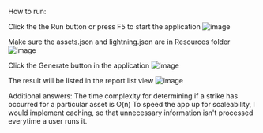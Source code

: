 How to run:

Click the the Run button or press F5 to start the application
![image](https://github.com/metall-wave/DTNExercise/assets/133597414/986c1685-4763-498f-ac9d-d7a8a0859079)

Make sure the assets.json and lightning.json are in Resources folder
![image](https://github.com/metall-wave/DTNExercise/assets/133597414/2dba493a-41a4-457f-a277-846691f87f50)

Click the Generate button in the application
![image](https://github.com/metall-wave/DTNExercise/assets/133597414/ac918571-f5b8-44b6-9673-8704441beca0)

The result will be listed in the report list view
![image](https://github.com/metall-wave/DTNExercise/assets/133597414/8b9b01f5-b0fe-4b02-b06b-3ee8b40626e2)

Additional answers:
The time complexity for determining if a strike has occurred for a particular asset is O(n)
To speed the app up for scaleability, I would implement caching, so that unnecessary information isn't processed everytime a user runs it.
